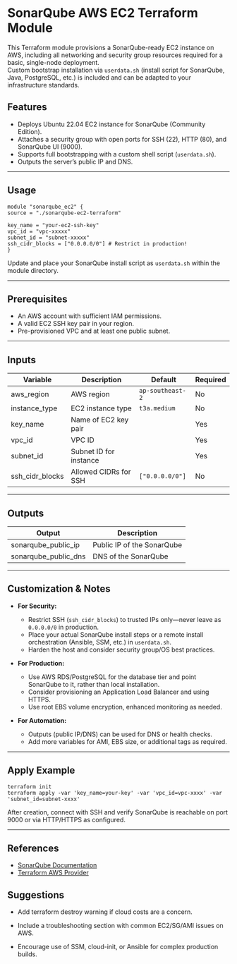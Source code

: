 # SonarQube AWS EC2 Terraform Module

This Terraform module provisions a SonarQube-ready EC2 instance on AWS, including all networking and security group resources required for a basic, single-node deployment.  
Custom bootstrap installation via `userdata.sh` (install script for SonarQube, Java, PostgreSQL, etc.) is included and can be adapted to your infrastructure standards.

## Features

- Deploys Ubuntu 22.04 EC2 instance for SonarQube (Community Edition).
- Attaches a security group with open ports for SSH (22), HTTP (80), and SonarQube UI (9000).
- Supports full bootstrapping with a custom shell script (`userdata.sh`).
- Outputs the server’s public IP and DNS.

---

## Usage

```hcl
module "sonarqube_ec2" {
source = "./sonarqube-ec2-terraform"

key_name = "your-ec2-ssh-key"
vpc_id = "vpc-xxxxx"
subnet_id = "subnet-xxxxx"
ssh_cidr_blocks = ["0.0.0.0/0"] # Restrict in production!
}
```


Update and place your SonarQube install script as `userdata.sh` within the module directory.

---

## Prerequisites

- An AWS account with sufficient IAM permissions.
- A valid EC2 SSH key pair in your region.
- Pre-provisioned VPC and at least one public subnet.

---

## Inputs

| Variable         | Description                  | Default              | Required  |
|------------------|-----------------------------|----------------------|-----------|
| aws_region       | AWS region                  | `ap-southeast-2`     | No        |
| instance_type    | EC2 instance type           | `t3a.medium`         | No        |
| key_name         | Name of EC2 key pair        |                      | Yes       |
| vpc_id           | VPC ID                      |                      | Yes       |
| subnet_id        | Subnet ID for instance      |                      | Yes       |
| ssh_cidr_blocks  | Allowed CIDRs for SSH       | `["0.0.0.0/0"]`      | No        |

---

## Outputs

| Output                | Description                  |
|-----------------------|-----------------------------|
| sonarqube_public_ip   | Public IP of the SonarQube   |
| sonarqube_public_dns  | DNS of the SonarQube         |

---

## Customization & Notes

- **For Security:**  
  - Restrict SSH (`ssh_cidr_blocks`) to trusted IPs only—never leave as `0.0.0.0/0` in production.
  - Place your actual SonarQube install steps or a remote install orchestration (Ansible, SSM, etc.) in `userdata.sh`.
  - Harden the host and consider security group/OS best practices.

- **For Production:**  
  - Use AWS RDS/PostgreSQL for the database tier and point SonarQube to it, rather than local installation.
  - Consider provisioning an Application Load Balancer and using HTTPS.
  - Use root EBS volume encryption, enhanced monitoring as needed.

- **For Automation:**  
  - Outputs (public IP/DNS) can be used for DNS or health checks.
  - Add more variables for AMI, EBS size, or additional tags as required.

---

## Apply Example

```
terraform init
terraform apply -var 'key_name=your-key' -var 'vpc_id=vpc-xxxx' -var 'subnet_id=subnet-xxxx'
```


After creation, connect with SSH and verify SonarQube is reachable on port 9000 or via HTTP/HTTPS as configured.

---

## References

- [SonarQube Documentation](https://docs.sonarqube.org/latest/setup/get-started-2-minutes/)
- [Terraform AWS Provider](https://registry.terraform.io/providers/hashicorp/aws/latest/docs)


## Suggestions

- Add terraform destroy warning if cloud costs are a concern.

- Include a troubleshooting section with common EC2/SG/AMI issues on AWS.

- Encourage use of SSM, cloud-init, or Ansible for complex production builds.